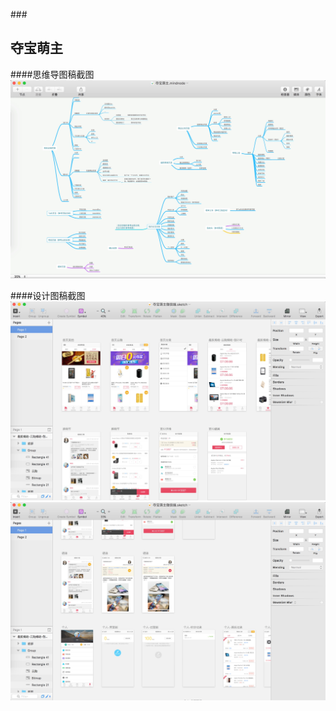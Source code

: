 
###&nbsp;&nbsp;&nbsp;&nbsp;&nbsp;&nbsp;
## 夺宝萌主
####思维导图稿截图
![imag](./mindnodeshot.png)

####设计图稿截图
![imag](./sketchshot1.png)
![imag](./sketchshot2.png)